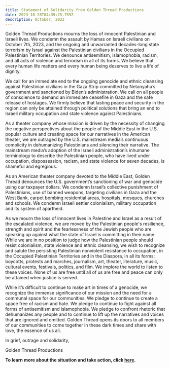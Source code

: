 ```yaml
---
title: Statement of Solidarity from Golden Thread Productions
date: 2023-10-28T04:39:25.759Z
description: October, 2023
---
```

Golden Thread Productions mourns the loss of innocent Palestinian and Israeli lives. We condemn the assault by Hamas on Israeli civilians on October 7th, 2023, and the ongoing and unwarranted decades-long state terrorism by Israel against the Palestinian civilians in the Occupied Palestinian Territories. We denounce antisemitism, islamophobia, racism, and all acts of violence and terrorism in all of its forms. We believe that every human life matters and every human being deserves to live a life of dignity. 

We call for an immediate end to the ongoing genocide and ethnic cleansing against Palestinian civilians in the Gaza Strip committed by Netanyahu’s government and sanctioned by Biden’s administration. We call on all people of conscience to demand an immediate ceasefire in Gaza and the safe release of hostages. We firmly believe that lasting peace and security in the region can only be attained through political solutions that bring an end to Israeli military occupation and state violence against Palestinians. 

As a theater company whose mission is driven by the necessity of changing the negative perspectives about the people of the Middle East in the U.S. popular culture and creating space for our narratives in the American theater, we are outraged by the U.S. mainstream media’s continuous complicity in dehumanizing Palestinians and silencing their narrative. The mainstream media’s adoption of the Israeli administration’s inhumane terminology to describe the Palestinian people, who have lived under occupation, dispossession, racism, and state violence for seven decades, is shameful and egregious. 

As an American theater company devoted to the Middle East, Golden Thread denounces the U.S. government’s sanctioning of war and genocide using our taxpayer dollars. We condemn Israel’s collective punishment of Palestinians, use of banned weapons, targeting civilians in Gaza and the West Bank, carpet bombing residential areas, hospitals, mosques, churches and schools. We condemn Israeli settler colonialism, military occupation and its system of apartheid. 

As we mourn the loss of innocent lives in Palestine and Israel as a result of the escalated violence, we are moved by the Palestinian people's resilience, strength and spirit and the fearlessness of the Jewish people who are speaking up against what the state of Israel is committing in their name. While we are in no position to judge how the Palestinian people should resist colonialism, state violence and ethnic cleansing, we wish to recognize and salute the persisting Palestinian nonviolent resistance to occupation, in the Occupied Palestinian Territories and in the Diaspora, in all its forms: boycotts, protests and marches, journalism, art, theater, literature, music, cultural events, festivals, politics, and film. We implore the world to listen to these voices. None of us are free until all of us are free and peace can only be attained when justice is served. 

While it’s difficult to continue to make art in times of a genocide, we recognize the immense significance of our mission and the need for a communal space for our communities. We pledge to continue to create a space free of racism and hate. We pledge to continue to fight against all forms of antisemitism and islamophobia. We pledge to confront rhetoric that dehumanizes any people and to continue to lift up the narratives and voices that are ignored and omitted. Golden Thread opens its doors to all members of our communities to come together in these dark times and share with love, the essence of us all. 

In grief, outrage and solidarity, 

Golden Thread Productions 

**To learn more about the situation and take action, click [here](https://goldenthread.org/posts/resource-list/).**